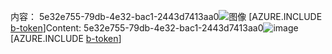 <span data-ttu-id="409d6-101">内容： 5e32e755-79db-4e32-bac1-2443d7413aa0![图像](eaa8f5a0-d020-477f-8b37-15e335a89ddd.png)
[AZURE.INCLUDE [b-token](815e9253-e0c7-417e-a31b-a10a83c4b670.md)]</span><span class="sxs-lookup"><span data-stu-id="409d6-101">Content: 5e32e755-79db-4e32-bac1-2443d7413aa0![image](eaa8f5a0-d020-477f-8b37-15e335a89ddd.png)
[AZURE.INCLUDE [b-token](815e9253-e0c7-417e-a31b-a10a83c4b670.md)]</span></span>
